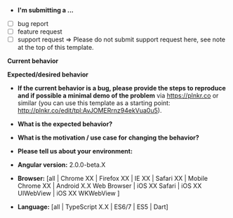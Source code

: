 * **I'm submitting a ...**
- [ ] bug report
- [ ] feature request
- [ ] support request => Please do not submit support request here, see note at the top of this template.

**Current behavior**


**Expected/desired behavior**


* **If the current behavior is a bug, please provide the steps to reproduce and if possible a minimal demo of the problem** via
https://plnkr.co or similar (you can use this template as a starting point: http://plnkr.co/edit/tpl:AvJOMERrnz94ekVua0u5).



* **What is the expected behavior?**



* **What is the motivation / use case for changing the behavior?**



* **Please tell us about your environment:**

* **Angular version:** 2.0.0-beta.X 
 
* **Browser:** [all | Chrome XX | Firefox XX | IE XX | Safari XX | Mobile Chrome XX | Android X.X Web Browser | iOS XX Safari | iOS XX UIWebView | iOS XX WKWebView ] 
 
* **Language:** [all | TypeScript X.X | ES6/7 | ES5 | Dart] 
